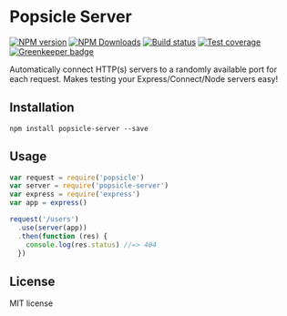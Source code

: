# Popsicle Server

[![NPM version][npm-image]][npm-url]
[![NPM Downloads][downloads-image]][downloads-url]
[![Build status][travis-image]][travis-url]
[![Test coverage][coveralls-image]][coveralls-url]
[![Greenkeeper badge](https://badges.greenkeeper.io/blakeembrey/popsicle-server.svg)](https://greenkeeper.io/)

Automatically connect HTTP(s) servers to a randomly available port for each request. Makes testing your Express/Connect/Node servers easy!

## Installation

```
npm install popsicle-server --save
```

## Usage

```js
var request = require('popsicle')
var server = require('popsicle-server')
var express = require('express')
var app = express()

request('/users')
  .use(server(app))
  .then(function (res) {
    console.log(res.status) //=> 404
  })
```

## License

MIT license

[npm-image]: https://img.shields.io/npm/v/popsicle-server.svg?style=flat
[npm-url]: https://npmjs.org/package/popsicle-server
[travis-image]: https://img.shields.io/travis/blakeembrey/popsicle-server.svg?style=flat
[travis-url]: https://travis-ci.org/blakeembrey/popsicle-server
[coveralls-image]: https://img.shields.io/coveralls/blakeembrey/popsicle-server.svg?style=flat
[coveralls-url]: https://coveralls.io/r/blakeembrey/popsicle-server?branch=master
[downloads-image]: https://img.shields.io/npm/dm/popsicle-server.svg?style=flat
[downloads-url]: https://npmjs.org/package/popsicle-server

